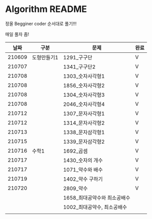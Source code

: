 # Algorithm README

정올 Begginer coder 순서대로 풀기!!!

매일 풀자 좀!

| 날짜   | 구분        | 문제                         | 완료 |
| ------ | ----------- | ---------------------------- | ---- |
| 210609 | 도형만들기1 | 1291_구구단                  | V    |
| 210707 |             | 1341_구구단2                 | V    |
| 210708 |             | 1303_숫자사각형1             | V    |
| 210708 |             | 1856_숫자사각형2             | V    |
| 210708 |             | 1304_숫자사각형3             | V    |
| 210708 |             | 2046_숫자사각형4             | V    |
| 210712 |             | 1307_문자사각형1             | V    |
| 210712 |             | 1314_문자사각형2             | V    |
| 210713 |             | 1338_문자삼각형1             | V    |
| 210715 |             | 1339_문자삼각형2             | V    |
| 210716 | 수학1       | 1692_곱셈                    | V    |
| 210717 |             | 1430_숫자의 개수             | V    |
| 210717 |             | 1071_약수와 배수             | V    |
| 210719 |             | 1402_약수 구하기             | V    |
| 210720 |             | 2809_약수                    | V    |
|        |             | 1658_최대공약수와 최소공배수 |      |
|        |             | 1002_최대공약수, 최소공배수  |      |
|        |             |                              |      |



